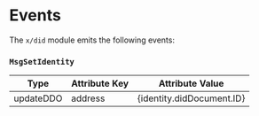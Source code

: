 <!--
order: 4
-->

# Events

The `x/did` module emits the following events:

### `MsgSetIdentity`

| Type     | Attribute Key | Attribute Value    |
| -------- | ------------- | ------------------ |
| updateDDO | address     | {identity.didDocument.ID}         |

